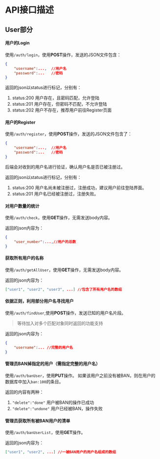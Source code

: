 # API接口描述

## User部分

#### 用户的Login

使用`/auth/login`，使用**POST**操作，发送的JSON文件包含：

```json
{
    "username":...,  //用户名
    "password":...   //密码
}
```

返回的json以status进行标记，分别有：
1. status:200 用户存在，且密码匹配，允许登陆
2. status:201 用户存在，但密码不匹配，不允许登陆
3. status:202 用户不存在，推荐用户前往Register页面

#### 用户的Register

使用`/auth/register`，使用**POST**操作，发送的JSON文件包含了：

```json
{
    "username":...,  //用户名
    "password":...   //密码
}
```
后端会对收到的用户名进行验证，确认用户名是否已被注册过。

返回的json以status进行标记，分别有：
1. status:200 用户名尚未被注册过，注册成功，建议用户前往登陆界面。
2. status:201 用户名已经被注册过，注册失败。

#### 对用户数量的统计

使用`/auth/check`，使用**GET**操作，无需发送body内容。

返回的json内容为：

```json
{
    "user_number":...,//用户的总数
}
```

#### 获取所有用户的名称

使用`/auth/getAllUser`，使用**GET**操作，无需发送body内容。

返回的json内容为：

```json
["user1", "user2", "user3", ...] //包含了所有用户名的数组
```

#### 依据正则，利用部分用户名寻找用户

使用`/auth/findUser`,使用**POST**操作，发送已知的用户名片段。

> 等待加入对多个匹配对象同时返回的功能支持

返回的json内容为：

```json
{
    "username":... //完整的用户名
}
```

#### 管理员BAN掉指定的用户（需指定完整的用户名）

使用`/auth/banUser`，使用**PUT**操作。
如果该用户之前没有被BAN，则在用户的数据库中加入`ban:100`的条目。

返回的内容有两种：
1. `"delete":"done"`  用户被BAN的操作已成功
2. `"delete":"undone"`  用户已经被BAN，操作失败


#### 管理员获取所有被BAN用户的清单

使用`/auth/banUserList`，使用**GET**操作。

返回的json内容为：

```json
["user1", "user2", ...] //一被BAN用户的用户名组成的数组
```

